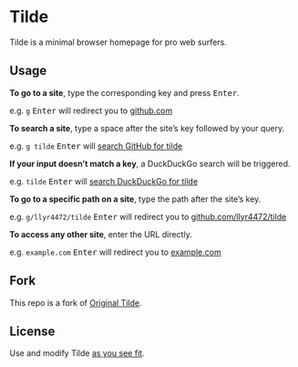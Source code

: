 # Tilde

Tilde is a minimal browser homepage for pro web surfers.

## Usage

**To go to a site**, type the corresponding key and press <kbd>Enter</kbd>.

e.g. `g` <kbd>Enter</kbd> will redirect you to [github.com](https://github.com)

**To search a site**, type a space after the site&rsquo;s key followed by your
query.

e.g. `g tilde` <kbd>Enter</kbd> will
[search GitHub for tilde](https://github.com/search?q=tilde)

**If your input doesn&rsquo;t match a key**, a DuckDuckGo search will be
triggered.

e.g. `tilde` <kbd>Enter</kbd> will
[search DuckDuckGo for tilde](https://duckduckgo.com/?q=tilde)

**To go to a specific path on a site**, type the path after the site&rsquo;s
key.

e.g. `g/llyr4472/tilde` <kbd>Enter</kbd> will redirect you to
[github.com/llyr4472/tilde](https://github.com/llyr4472/tilde)

**To access any other site**, enter the URL directly.

e.g. `example.com` <kbd>Enter</kbd> will redirect you to
[example.com](https://example.com)

## Fork
This repo is a fork of [Original Tilde](https://github.com/xvvvyz/tilde).

## License

Use and modify Tilde [as you see fit](UNLICENSE).
